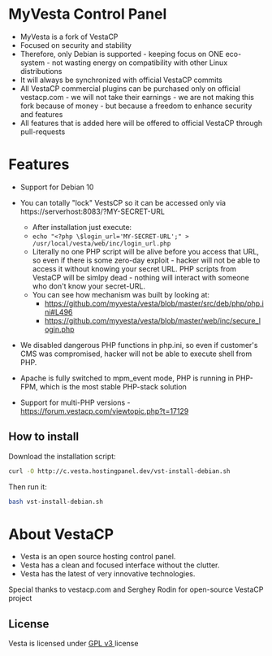 MyVesta Control Panel
==================================================

* MyVesta is a fork of VestaCP
* Focused on security and stability
* Therefore, only Debian is supported - keeping focus on ONE eco-system - not wasting energy on compatibility with other Linux distributions
* It will always be synchronized with official VestaCP commits
* All VestaCP commercial plugins can be purchased only on official vestacp.com - we will not take their earnings - we are not making this fork because of money - but because a freedom to enhance security and features
* All features that is added here will be offered to official VestaCP through pull-requests

Features
==================================================

+ Support for Debian 10

+ You can totally "lock" VestsCP so it can be accessed only via https://serverhost:8083/?MY-SECRET-URL
    + After installation just execute:
    + `echo "<?php \$login_url='MY-SECRET-URL';" > /usr/local/vesta/web/inc/login_url.php`
    + Literally no one PHP script will be alive before you access that URL, so even if there is some zero-day exploit - hacker will not be able to access it without knowing your secret URL. PHP scripts from VestaCP will be simlpy dead - nothing will interact with someone who don't know your secret-URL.
    + You can see how mechanism was built by looking at:
      + https://github.com/myvesta/vesta/blob/master/src/deb/php/php.ini#L496
      + https://github.com/myvesta/vesta/blob/master/web/inc/secure_login.php

+ We disabled dangerous PHP functions in php.ini, so even if customer's CMS was compromised, hacker will not be able to execute shell from PHP.

+ Apache is fully switched to mpm_event mode, PHP is running in PHP-FPM, which is the most stable PHP-stack solution

+ Support for multi-PHP versions - https://forum.vestacp.com/viewtopic.php?t=17129

How to install
----------------------------
Download the installation script:
```bash
curl -O http://c.vesta.hostingpanel.dev/vst-install-debian.sh
```
Then run it:
```bash
bash vst-install-debian.sh
```

About VestaCP
==================================================

* Vesta is an open source hosting control panel.
* Vesta has a clean and focused interface without the clutter.
* Vesta has the latest of very innovative technologies.

Special thanks to vestacp.com and Serghey Rodin for open-source VestaCP project

License
----------------------------
Vesta is licensed under  [GPL v3 ](https://github.com/serghey-rodin/vesta/blob/master/LICENSE) license

